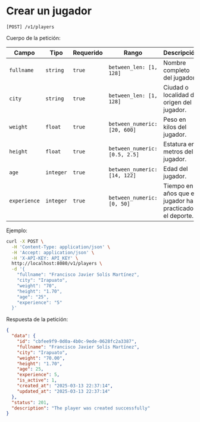 # Crear un jugador

```
[POST] /v1/players
```

Cuerpo de la petición:

| Campo | Tipo | Requerido | Rango | Descripción |
| ----- | ---- | --------- | ----- | ----------- |
| `fullname` | `string` | `true` | `between_len: [1, 128]` | Nombre completo del jugador. |
| `city` | `string` | `true` | `between_len: [1, 128]` | Ciudad o localidad de origen del jugador. |
| `weight` | `float` | `true` | `between_numeric: [20, 600]` | Peso en kilos del jugador. |
| `height` | `float` | `true` | `between_numeric: [0.5, 2.5]` | Estatura en metros del jugador. |
| `age` | `integer` | `true` | `between_numeric: [14, 122]` | Edad del jugador. |
| `experience` | `integer` | `true` | `between_numeric: [0, 50]` | Tiempo en años que el jugador ha practicado el deporte. |

Ejemplo:

```bash
curl -X POST \
  -H 'Content-Type: application/json' \
  -H 'Accept: application/json' \
  -H 'X-API-KEY: API_KEY' \
  http://localhost:8080/v1/players \
  -d '{
    "fullname": "Francisco Javier Solís Martínez",
    "city": "Irapuato",
    "weight": "70",
    "height": "1.70",
    "age": "25",
    "experience": "5"
  }'
```

Respuesta de la petición:

```json
{
  "data": {
    "id": "cbfee9f9-0d0a-4b0c-9ede-0628fc2a3387",
    "fullname": "Francisco Javier Solís Martínez",
    "city": "Irapuato",
    "weight": "70.00",
    "height": "1.70",
    "age": 25,
    "experience": 5,
    "is_active": 1,
    "created_at": "2025-03-13 22:37:14",
    "updated_at": "2025-03-13 22:37:14"
  },
  "status": 201,
  "description": "The player was created successfully"
}
```
